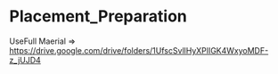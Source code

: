 # Placement_Preparation

UseFull Maerial => https://drive.google.com/drive/folders/1UfscSvllHyXPlIGK4WxyoMDF-z_jUJD4
